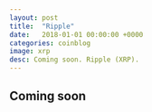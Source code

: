 ```yaml
---
layout: post
title:  "Ripple"
date:   2018-01-01 00:00:00 +0000
categories: coinblog
image: xrp
desc: Coming soon. Ripple (XRP).
---
```

<h2>Coming soon</h2>